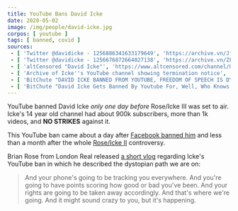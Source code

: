 ```yaml
---
title: YouTube Bans David Icke
date: 2020-05-02
image: /img/people/david-icke.jpg
corpos: [ youtube ]
tags: [ banned, covid ]
sources:
 - [ 'Twitter @davidicke - 1256886341633179649', 'https://archive.vn/JfXXA' ]
 - [ 'Twitter @davidicke - 1256676872664027138', 'https://archive.vn/ZFw3M' ]
 - [ 'altCensored "David Icke"', 'https://www.altcensored.com/channel/UCAhmDfQ1LfOYECmNNWgXJ7Q' ]
 - [ 'Archive of Icke''s YouTube channel showing termination notice', 'https://archive.vn/LzihV/image' ]
 - [ 'BitChute "DAVID ICKE BANNED FROM YOUTUBE, FREEDOM OF SPEECH IS DYING WILL YOU STEP UP & FIGHT FOR YOUR RIGHTS?" by London Real (2 May 2020)', 'https://www.bitchute.com/video/Fdot9l3yi98/' ]
 - [ 'BitChute "David Icke Gets Banned By Youtube For, Well, Who Knows Anymore? (Bitchute Exclusive)" by Styxhexenhammer666 (4 May 2020)', 'https://www.bitchute.com/video/eNc0N1C8Vo54/' ]
---
```


YouTube banned David Icke _only one day before_ Rose/Icke III was set to air.
Icke's 14 year old channel had about 900k subscribers, more than 1k videos, and **NO STRIKES** against it.

This YouTube ban came about a day after [Facebook banned him](/events/facebook-bans-david-icke/) and less than a month after the whole [Rose/Icke II](/events/youtube-removes-rose-icke-ii/) controversy.

Brian Rose from London Real released [a short vlog](https://www.bitchute.com/video/Fdot9l3yi98/) regarding Icke's YouTube ban in which he described the dystopian path we are on:
> And your phone's going to be tracking you everywhere.
> And you're going to have points scoring how good or bad you've been.
> And your rights are going to be taken away accordingly.
> And that's where we're going.
> And it might sound crazy to you, but it's happening.
